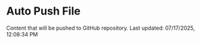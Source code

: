 # Auto Push File

Content that will be pushed to GitHub repository.
Last updated: 07/17/2025, 12:08:34 PM